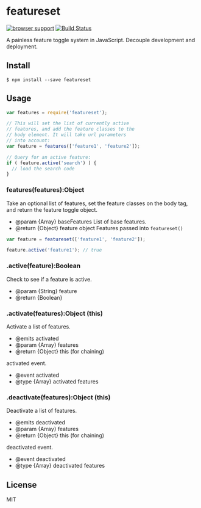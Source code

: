 featureset
==============

[![browser support](https://ci.testling.com/drudge/featureset.png)](https://ci.testling.com/drudge/featureset) [![Build Status](https://travis-ci.org/drudge/featureset.svg)](https://travis-ci.org/drudge/featureset)

A painless feature toggle system in JavaScript. Decouple development and deployment.

## Install

```
$ npm install --save featureset
```

## Usage

```js
var features = require('featureset');

// This will set the list of currently active
// features, and add the feature classes to the
// body element. It will take url parameters 
// into account:
var feature = features(['feature1', 'feature2']);

// Query for an active feature:
if ( feature.active('search') ) {
  // load the search code
}
```

### features(features):Object

Take an optional list of features, set the feature classes on the body tag, and return the feature toggle object.

* @param {Array} baseFeatures List of base features.
* @return {Object} feature object
 Features passed into `featureset()`

```js
var feature = featureset(['feature1', 'feature2']);

feature.active('feature1'); // true
```

### .active(feature):Boolean

Check to see if a feature is active.

* @param  {String} feature 
* @return {Boolean}

### .activate(features):Object (this)

Activate a list of features.

* @emits activated
* @param  {Array} features 
* @return {Object} this (for chaining)

activated event.

* @event activated
* @type {Array} activated features

### .deactivate(features):Object (this)

Deactivate a list of features.
* @emits deactivated
* @param  {Array} features 
* @return {Object} this (for chaining)

deactivated event.

* @event deactivated
* @type {Array} deactivated features

## License

MIT

